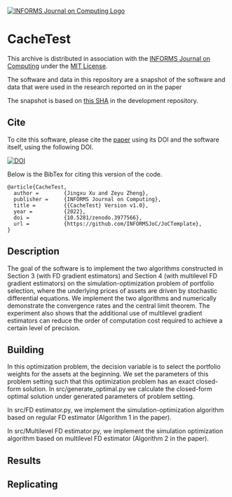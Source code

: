 [![INFORMS Journal on Computing Logo](https://INFORMSJoC.github.io/logos/INFORMS_Journal_on_Computing_Header.jpg)](https://pubsonline.informs.org/journal/ijoc)

# CacheTest

This archive is distributed in association with the [INFORMS Journal on
Computing](https://pubsonline.informs.org/journal/ijoc) under the [MIT License](LICENSE).

The software and data in this repository are a snapshot of the software and data
that were used in the research reported on in the paper 

The snapshot is based on 
[this SHA](https://github.com/tkralphs/JoCTemplate/commit/f7f30c63adbcb0811e5a133e1def696b74f3ba15) 
in the development repository. 

## Cite

To cite this software, please cite the [paper](https://doi.org/10.1287/ijoc.2019.0934) using its DOI and the software itself, using the following DOI.

[![DOI](https://zenodo.org/badge/285853815.svg)](https://zenodo.org/badge/latestdoi/285853815)

Below is the BibTex for citing this version of the code.

```
@article{CacheTest,
  author =        {Jingxu Xu and Zeyu Zheng},
  publisher =     {INFORMS Journal on Computing},
  title =         {{CacheTest} Version v1.0},
  year =          {2022},
  doi =           {10.5281/zenodo.3977566},
  url =           {https://github.com/INFORMSJoC/JoCTemplate},
}  
```

## Description

The goal of the software is to implement the two algorithms constructed in Section 3 (with FD gradient estimators) and Section 4 (with multilevel FD gradient estimators) on the simulation-optimization problem of portfolio selection, where the underlying prices of assets are driven by stochastic differential equations. We implement the two algorithms and numerically demonstrate the convergence rates and the central limit theorem. The experiment also shows that the additional use of multilevel gradient estimators can reduce the order of computation cost required to achieve a certain level of precision.

## Building

In this optimization problem, the decision variable is to select the portfolio weights for the assets at the beginning. We set the parameters of this problem setting such that this optimization problem has an exact closed-form solution. In src/generate_optimal.py we calculate the closed-form optimal solution under generated parameters of problem setting. 

In src/FD estimator.py, we implement the simulation-optimization algorithm based on regular FD estimator (Algorithm 1 in the paper).

In src/Multilevel FD estimator.py, we implement the simulation optimization algorithm based on multilevel FD estimator (Algorithm 2 in the paper).

## Results




## Replicating



